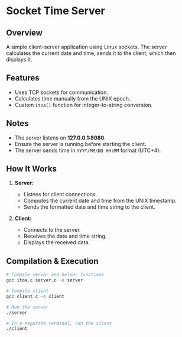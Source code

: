 # Socket Time Server

## Overview  
A simple client-server application using Linux sockets. The server calculates the current date and time, sends it to the client, which then displays it.

## Features  
- Uses TCP sockets for communication.  
- Calculates time manually from the UNIX epoch.  
- Custom `itoa()` function for integer-to-string conversion.

## Notes  
- The server listens on **127.0.0.1:8080**.  
- Ensure the server is running before starting the client.  
- The server sends time in `YYYY/MM/DD HH:MM` format (UTC+4).

## How It Works  
1. **Server:**  
   - Listens for client connections.  
   - Computes the current date and time from the UNIX timestamp.  
   - Sends the formatted date and time string to the client.  

2. **Client:**  
   - Connects to the server.  
   - Receives the date and time string.  
   - Displays the received data.

## Compilation & Execution  
```sh  
# Compile server and helper functions  
gcc itoa.c server.c -o server  

# Compile client  
gcc client.c -o client  

# Run the server  
./server  

# In a separate terminal, run the client  
./client  
```

